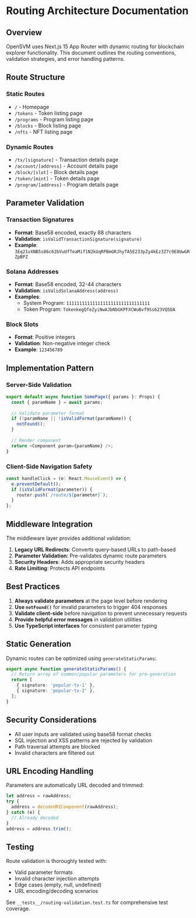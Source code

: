 # Routing Architecture Documentation

## Overview

OpenSVM uses Next.js 15 App Router with dynamic routing for blockchain explorer functionality. This document outlines the routing conventions, validation strategies, and error handling patterns.

## Route Structure

### Static Routes
- `/` - Homepage
- `/tokens` - Token listing page
- `/programs` - Program listing page
- `/blocks` - Block listing page
- `/nfts` - NFT listing page

### Dynamic Routes
- `/tx/[signature]` - Transaction details page
- `/account/[address]` - Account details page
- `/block/[slot]` - Block details page
- `/token/[mint]` - Token details page
- `/program/[address]` - Program details page

## Parameter Validation

### Transaction Signatures
- **Format**: Base58 encoded, exactly 88 characters
- **Validation**: `isValidTransactionSignature(signature)`
- **Example**: `3Eq21vXNB5s86c62bVuUfTeaMif1N2kUqRPBmGRJhyTA5E233pZy4kEz3Z7c9E8UwGRZpBPZ`

### Solana Addresses
- **Format**: Base58 encoded, 32-44 characters
- **Validation**: `isValidSolanaAddress(address)`
- **Examples**: 
  - System Program: `11111111111111111111111111111111`
  - Token Program: `TokenkegQfeZyiNwAJbNbGKPFXCWuBvf9Ss623VQ5DA`

### Block Slots
- **Format**: Positive integers
- **Validation**: Non-negative integer check
- **Example**: `123456789`

## Implementation Pattern

### Server-Side Validation
```typescript
export default async function SomePage({ params }: Props) {
  const { paramName } = await params;
  
  // Validate parameter format
  if (!paramName || !isValidFormat(paramName)) {
    notFound();
  }
  
  // Render component
  return <Component param={paramName} />;
}
```

### Client-Side Navigation Safety
```typescript
const handleClick = (e: React.MouseEvent) => {
  e.preventDefault();
  if (isValidFormat(parameter)) {
    router.push(`/route/${parameter}`);
  }
};
```

## Middleware Integration

The middleware layer provides additional validation:

1. **Legacy URL Redirects**: Converts query-based URLs to path-based
2. **Parameter Validation**: Pre-validates dynamic route parameters
3. **Security Headers**: Adds appropriate security headers
4. **Rate Limiting**: Protects API endpoints

## Best Practices

1. **Always validate parameters** at the page level before rendering
2. **Use `notFound()`** for invalid parameters to trigger 404 responses
3. **Validate client-side** before navigation to prevent unnecessary requests
4. **Provide helpful error messages** in validation utilities
5. **Use TypeScript interfaces** for consistent parameter typing

## Static Generation

Dynamic routes can be optimized using `generateStaticParams`:

```typescript
export async function generateStaticParams() {
  // Return array of common/popular parameters for pre-generation
  return [
    { signature: 'popular-tx-1' },
    { signature: 'popular-tx-2' },
  ];
}
```

## Security Considerations

- All user inputs are validated using base58 format checks
- SQL injection and XSS patterns are rejected by validation
- Path traversal attempts are blocked
- Invalid characters are filtered out

## URL Encoding Handling

Parameters are automatically URL decoded and trimmed:

```typescript
let address = rawAddress;
try {
  address = decodeURIComponent(rawAddress);
} catch (e) {
  // Already decoded
}
address = address.trim();
```

## Testing

Route validation is thoroughly tested with:
- Valid parameter formats
- Invalid character injection attempts
- Edge cases (empty, null, undefined)
- URL encoding/decoding scenarios

See `__tests__/routing-validation.test.ts` for comprehensive test coverage.